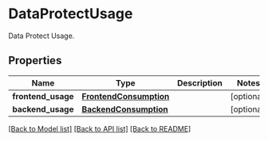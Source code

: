 # DataProtectUsage

Data Protect Usage.

## Properties
Name | Type | Description | Notes
------------ | ------------- | ------------- | -------------
**frontend_usage** | [**FrontendConsumption**](FrontendConsumption.md) |  | [optional] 
**backend_usage** | [**BackendConsumption**](BackendConsumption.md) |  | [optional] 

[[Back to Model list]](../README.md#documentation-for-models) [[Back to API list]](../README.md#documentation-for-api-endpoints) [[Back to README]](../README.md)


